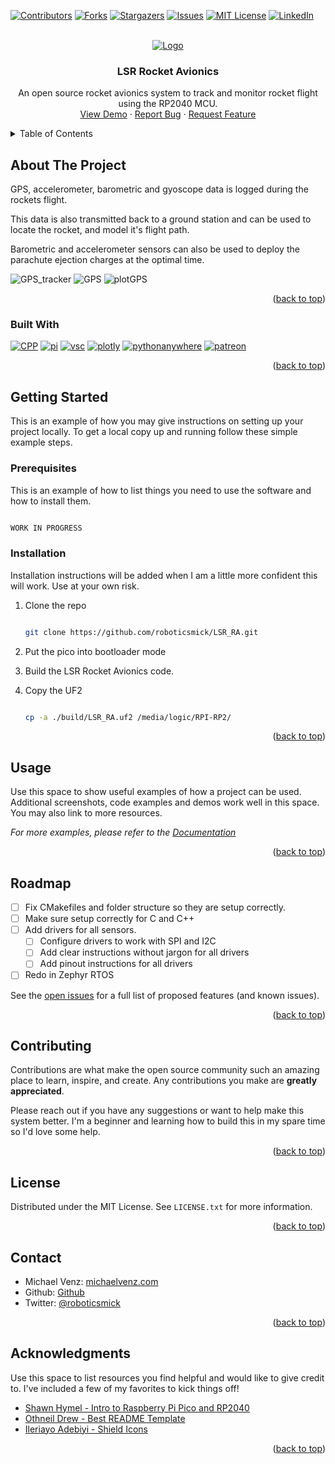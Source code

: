 <!-- Improved compatibility of back to top link: See: https://github.com/othneildrew/Best-README-Template/pull/73 -->
<a name="readme-top"></a>
<!--
*** Thanks for checking out the Best-README-Template. If you have a suggestion
*** that would make this better, please fork the repo and create a pull request
*** or simply open an issue with the tag "enhancement".
*** Don't forget to give the project a star!
*** Thanks again! Now go create something AMAZING! :D
-->



<!-- PROJECT SHIELDS -->
<!--
*** I'm using markdown "reference style" links for readability.
*** Reference links are enclosed in brackets [ ] instead of parentheses ( ).
*** See the bottom of this document for the declaration of the reference variables
*** for contributors-url, forks-url, etc. This is an optional, concise syntax you may use.
*** https://www.markdownguide.org/basic-syntax/#reference-style-links
-->
[![Contributors][contributors-shield]][contributors-url]
[![Forks][forks-shield]][forks-url]
[![Stargazers][stars-shield]][stars-url]
[![Issues][issues-shield]][issues-url]
[![MIT License][license-shield]][license-url]
[![LinkedIn][linkedin-shield]][linkedin-url]



<!-- PROJECT LOGO -->
<br />
<div align="center">
  <a href="https://michaelvenz.com/">
    <img src="https://michaelvenz.com/wp-content/uploads/2022/02/cropped-LSR_LOGO_TYPE_PINK_GLOW-2.png" alt="Logo">
  </a>

  <h3 align="center">LSR Rocket Avionics</h3>

  <p align="center">
    An open source rocket avionics system to track and monitor rocket flight using the RP2040 MCU.
    <br />
    <a href="https://github.com/roboticsmick/LSR_RA">View Demo</a>
    ·
    <a href="https://github.com/roboticsmick/LSR_RA/issues">Report Bug</a>
    ·
    <a href="https://github.com/roboticsmick/LSR_RA/issues">Request Feature</a>
  </p>
</div>

<!-- TABLE OF CONTENTS -->
<details>
  <summary>Table of Contents</summary>
  <ol>
    <li>
      <a href="#about-the-project">About The Project</a>
      <ul>
        <li><a href="#built-with">Built With</a></li>
      </ul>
    </li>
    <li>
      <a href="#getting-started">Getting Started</a>
      <ul>
        <li><a href="#prerequisites">Prerequisites</a></li>
        <li><a href="#installation">Installation</a></li>
      </ul>
    </li>
    <li><a href="#usage">Usage</a></li>
    <li><a href="#roadmap">Roadmap</a></li>
    <li><a href="#contributing">Contributing</a></li>
    <li><a href="#license">License</a></li>
    <li><a href="#contact">Contact</a></li>
    <li><a href="#acknowledgments">Acknowledgments</a></li>
  </ol>
</details>

<!-- ABOUT THE PROJECT -->
## About The Project

GPS, accelerometer, barometric and gyoscope data is logged during the rockets flight. 

This data is also transmitted back to a ground station and can be used to locate the rocket, and model it's flight path. 

Barometric and accelerometer sensors can also be used to deploy the parachute ejection charges at the optimal time.

![GPS_tracker](https://user-images.githubusercontent.com/70121687/205568776-9605248e-3c44-4a2d-9448-0044c5223a49.png)
![GPS](https://user-images.githubusercontent.com/70121687/205567675-e1951953-1021-4b9b-8e1e-82c31342c12b.png)
![plotGPS](https://user-images.githubusercontent.com/70121687/205567726-5fbc1030-31a9-4e93-8f6d-4dfd76b16a25.png)


<p align="right">(<a href="#readme-top">back to top</a>)</p>

### Built With

[![CPP][cpp]][cpp-url]
[![pi]][pi-url]
[![vsc]][vsc-url]
[![plotly]][plotly-url]
[![pythonanywhere]][pythonanywhere-url]
[![patreon]][patreon-url]

<p align="right">(<a href="#readme-top">back to top</a>)</p>

<!-- GETTING STARTED -->
## Getting Started

This is an example of how you may give instructions on setting up your project locally.
To get a local copy up and running follow these simple example steps.

### Prerequisites

This is an example of how to list things you need to use the software and how to install them.

  ```sh

  WORK IN PROGRESS

  ```

### Installation

Installation instructions will be added when I am a little more confident this will work. Use at your own risk.

1. Clone the repo

   ```sh

   git clone https://github.com/roboticsmick/LSR_RA.git

   ```

2. Put the pico into bootloader mode
3. Build the LSR Rocket Avionics code.
4. Copy the UF2
  
   ```sh

   cp -a ./build/LSR_RA.uf2 /media/logic/RPI-RP2/

   ```

<p align="right">(<a href="#readme-top">back to top</a>)</p>

<!-- USAGE EXAMPLES -->
## Usage

Use this space to show useful examples of how a project can be used. Additional screenshots, code examples and demos work well in this space. You may also link to more resources.

_For more examples, please refer to the [Documentation](https://michaelvenz.com/)_

<p align="right">(<a href="#readme-top">back to top</a>)</p>

<!-- ROADMAP -->
## Roadmap

* [ ] Fix CMakefiles and folder structure so they are setup correctly.
* [ ] Make sure setup correctly for C and C++
* [ ] Add drivers for all sensors.
  * [ ] Configure drivers to work with SPI and I2C
  * [ ] Add clear instructions without jargon for all drivers
  * [ ] Add pinout instructions for all drivers
* [ ] Redo in Zephyr RTOS

See the [open issues](https://github.com/roboticsmick/LSR_RA/issues) for a full list of proposed features (and known issues).

<p align="right">(<a href="#readme-top">back to top</a>)</p>

<!-- CONTRIBUTING -->
## Contributing

Contributions are what make the open source community such an amazing place to learn, inspire, and create. Any contributions you make are **greatly appreciated**.

Please reach out if you have any suggestions or want to help make this system better. I'm a beginner and learning how to build this in my spare time so I'd love some help.

<p align="right">(<a href="#readme-top">back to top</a>)</p>

<!-- LICENSE -->
## License

Distributed under the MIT License. See `LICENSE.txt` for more information.

<p align="right">(<a href="#readme-top">back to top</a>)</p>

<!-- CONTACT -->
## Contact

* Michael Venz: [michaelvenz.com](https://michaelvenz.com/)
* Github: [Github](https://github.com/roboticsmick/)
* Twitter: [@roboticsmick](https://twitter.com/roboticsmick)

<p align="right">(<a href="#readme-top">back to top</a>)</p>

<!-- ACKNOWLEDGMENTS -->
## Acknowledgments

Use this space to list resources you find helpful and would like to give credit to. I've included a few of my favorites to kick things off!

* [Shawn Hymel - Intro to Raspberry Pi Pico and RP2040](https://www.youtube.com/playlist?list=PLEBQazB0HUyQO6rJxKr2umPCgmfAU-cqR)
* [Othneil Drew - Best README Template](https://github.com/othneildrew/Best-README-Template)
* [Ileriayo Adebiyi - Shield Icons ](https://github.com/progfay/shields-with-icon)

<p align="right">(<a href="#readme-top">back to top</a>)</p>



<!-- MARKDOWN LINKS & IMAGES -->
<!-- https://www.markdownguide.org/basic-syntax/#reference-style-links -->
[contributors-shield]: https://img.shields.io/github/contributors/roboticsmick/LSR_RA.svg?style=for-the-badge
[contributors-url]: https://github.com/roboticsmick/LSR_RA/graphs/contributors
[forks-shield]: https://img.shields.io/github/forks/oroboticsmick/LSR_RA.svg?style=for-the-badge
[forks-url]: https://github.com/roboticsmick/LSR_RA/network/members
[stars-shield]: https://img.shields.io/github/stars/roboticsmick/LSR_RA.svg?style=for-the-badge
[stars-url]: https://github.com/roboticsmick/LSR_RA/stargazers
[issues-shield]: https://img.shields.io/github/issues/roboticsmick/LSR_RA.svg?style=for-the-badge
[issues-url]: https://github.com/roboticsmick/LSR_RA/issues
[license-shield]: https://img.shields.io/github/license/roboticsmick/LSR_RA.svg?style=for-the-badge
[license-url]: https://github.com/roboticsmick/LSR_RA/blob/master/LICENSE.txt
[linkedin-shield]: https://img.shields.io/badge/-LinkedIn-black.svg?style=for-the-badge&logo=linkedin&colorB=555
[linkedin-url]: https://www.linkedin.com/in/roboticsmick/
[product-screenshot]: images/screenshot.png
[cpp]: https://img.shields.io/badge/C/C++-black.svg?style=for-the-badge&logo=C%2B%2B&logoColor=wh
[cpp-url]: https://michaelvenz.com/
[pi]:https://img.shields.io/badge/-Raspberry%20Pi%20Pico-C51A4A?style=for-the-badge&logo=Raspberry-Pi
[pi-url]: https://www.raspberrypi.com/documentation/microcontrollers/c_sdk.html
[vsc]:https://img.shields.io/badge/Visual%20Studio%20Code-0078d7.svg?style=for-the-badge&logo=visual-studio-code&logoColor=white
[vsc-url]: https://code.visualstudio.com/download
[plotly]:https://img.shields.io/badge/Dash%20Plotly-%233F4F75.svg?style=for-the-badge&logo=plotly&logoColor=white
[plotly-url]: https://dash.plotly.com/introduction
[pythonanywhere]:https://img.shields.io/badge/pythonanywhere-3670A0?style=for-the-badge&logo=python&logoColor=ffdd54
[pythonanywhere-url]: https://roboticsmick.pythonanywhere.com/
[patreon]:https://img.shields.io/badge/Patreon-F96854?style=for-the-badge&logo=patreon&logoColor=white
[patreon-url]: patreon.com/user?u=64698997
